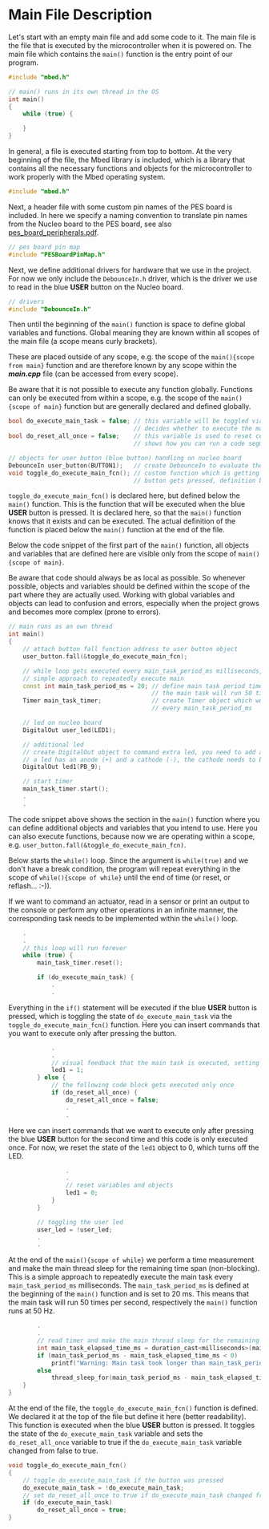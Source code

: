 # Main File Description

Let's start with an empty main file and add some code to it. The main file is the file that is executed by the microcontroller when it is powered on. The main file which contains the ``main()`` function is the entry point of our program.

```cpp
#include "mbed.h"

// main() runs in its own thread in the OS
int main()
{
    while (true) {

    }
}
```

In general, a file is executed starting from top to bottom. At the very beginning of the file, the Mbed library is included, which is a library that contains all the necessary functions and objects for the microcontroller to work properly with the Mbed operating system.

```cpp
#include "mbed.h"
```

Next, a header file with some custom pin names of the PES board is included. In here we specify a naming convention to translate pin names from the Nucleo board to the PES board, see also [pes_board_peripherals.pdf](docs/datasheets/pes_board_peripherals.pdf).

```cpp
// pes board pin map
#include "PESBoardPinMap.h"
```

Next, we define additional drivers for hardware that we use in the project. For now we only include the ``DebounceIn.h`` driver, which is the driver we use to read in the blue **USER** button on the Nucleo board.

```cpp
// drivers
#include "DebounceIn.h"
```

Then until the beginning of the ``main()`` function is space to define global variables and functions. Global meaning they are known within all scopes of the main file (a scope means curly brackets).

These are placed outside of any scope, e.g. the scope of the ``main(){scope from main}`` function and are therefore known by any scope within the ***main.cpp*** file (can be accessed from every scope).

Be aware that it is not possible to execute any function globally. Functions can only be executed from within a scope, e.g. the scope of the ``main(){scope of main}`` function but are generally declared and defined globally.

```cpp
bool do_execute_main_task = false; // this variable will be toggled via the user button (blue button) and
                                   // decides whether to execute the main task or not
bool do_reset_all_once = false;    // this variable is used to reset certain variables and objects and
                                   // shows how you can run a code segment only once

// objects for user button (blue button) handling on nucleo board
DebounceIn user_button(BUTTON1);   // create DebounceIn to evaluate the user button
void toggle_do_execute_main_fcn(); // custom function which is getting executed when user
                                   // button gets pressed, definition below
```

``toggle_do_execute_main_fcn()`` is declared here, but defined below the ``main()`` function. This is the function that will be executed when the blue **USER** button is pressed. It is declared here, so that the ``main()`` function knows that it exists and can be executed. The actual definition of the function is placed below the ``main()`` function at the end of the file.

Below the code snippet of the first part of the ``main()`` function, all objects and variables that are defined here are visible only from the scope of ``main(){scope of main}``.

Be aware that code should always be as local as possible. So whenever possible, objects and variables should be defined within the scope of the part where they are actually used. Working with global variables and objects can lead to confusion and errors, especially when the project grows and becomes more complex (prone to errors).

```cpp
// main runs as an own thread
int main()
{
    // attach button fall function address to user button object
    user_button.fall(&toggle_do_execute_main_fcn);

    // while loop gets executed every main_task_period_ms milliseconds, this is a
    // simple approach to repeatedly execute main
    const int main_task_period_ms = 20; // define main task period time in ms e.g. 20 ms, there for
                                        // the main task will run 50 times per second
    Timer main_task_timer;              // create Timer object which we use to run the main task
                                        // every main_task_period_ms

    // led on nucleo board
    DigitalOut user_led(LED1);

    // additional led
    // create DigitalOut object to command extra led, you need to add an additional resistor, e.g. 220...500 Ohm
    // a led has an anode (+) and a cathode (-), the cathode needs to be connected to ground via the resistor
    DigitalOut led1(PB_9);

    // start timer
    main_task_timer.start();
    .
    .
```

The code snippet above shows the section in the ``main()`` function where you can define additional objects and variables that you intend to use. Here you can also execute functions, because now we are operating within a scope, e.g. ``user_button.fall(&toggle_do_execute_main_fcn)``.

Below starts the ``while()`` loop. Since the argument is ``while(true)`` and we don't have a break condition, the program will repeat everything in the scope of ``while(){scope of while}`` until the end of time (or reset, or reflash... :-)).

If we want to command an actuator, read in a sensor or print an output to the console or perform any other operations in an infinite manner, the corresponding task needs to be implemented within the ``while()`` loop.


```cpp
    .
    .
    // this loop will run forever
    while (true) {
        main_task_timer.reset();

        if (do_execute_main_task) {
            .
            .
```

Everything in the ``if()`` statement will be executed if the blue **USER** button is pressed, which is toggling the state of ``do_execute_main_task`` via the ``toggle_do_execute_main_fcn()`` function. Here you can insert commands that you want to execute only after pressing the button.

```cpp
            .
            .
            // visual feedback that the main task is executed, setting this once would actually be enough
            led1 = 1;
        } else {
            // the following code block gets executed only once
            if (do_reset_all_once) {
                do_reset_all_once = false;
                .
                .
```

Here we can insert commands that we want to execute only after pressing the blue **USER** button for the second time and this code is only executed once. For now, we reset the state of the ``led1`` object to 0, which turns off the LED.

```cpp
                .
                .
                // reset variables and objects
                led1 = 0;
            }
        }

        // toggling the user led
        user_led = !user_led;
        .
        .
```

At the end of the ``main(){scope of while}`` we perform a time measurement and make the main thread sleep for the remaining time span (non-blocking). This is a simple approach to repeatedly execute the main task every ``main_task_period_ms`` milliseconds. The ``main_task_period_ms`` is defined at the beginning of the ``main()`` function and is set to 20 ms. This means that the main task will run 50 times per second, respectively the ``main()`` function runs at 50 Hz.

```cpp
        .
        .
        // read timer and make the main thread sleep for the remaining time span (non blocking)
        int main_task_elapsed_time_ms = duration_cast<milliseconds>(main_task_timer.elapsed_time()).count();
        if (main_task_period_ms - main_task_elapsed_time_ms < 0)
            printf("Warning: Main task took longer than main_task_period_ms\n");
        else
            thread_sleep_for(main_task_period_ms - main_task_elapsed_time_ms);
    }
}
```

At the end of the file, the ``toggle_do_execute_main_fcn()`` function is defined. We declared it at the top of the file but define it here (better readability). This function is executed when the blue **USER** button is pressed. It toggles the state of the ``do_execute_main_task`` variable and sets the ``do_reset_all_once`` variable to true if the ``do_execute_main_task`` variable changed from false to true.

```cpp
void toggle_do_execute_main_fcn()
{
    // toggle do_execute_main_task if the button was pressed
    do_execute_main_task = !do_execute_main_task;
    // set do_reset_all_once to true if do_execute_main_task changed from false to true
    if (do_execute_main_task)
        do_reset_all_once = true;
}
```
